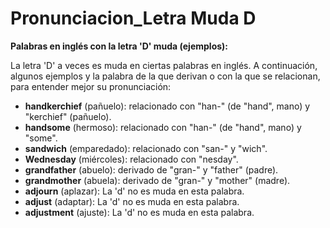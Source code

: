 # Pronunciacion_Letra Muda D



**Palabras en inglés con la letra 'D' muda (ejemplos):**

La letra 'D' a veces es muda en ciertas palabras en inglés. A continuación, algunos ejemplos y la palabra de la que derivan o con la que se relacionan, para entender mejor su pronunciación:

*   **handkerchief** (pañuelo): relacionado con "han-" (de "hand", mano) y "kerchief" (pañuelo).
*   **handsome** (hermoso): relacionado con "han-" (de "hand", mano) y "some".
*   **sandwich** (emparedado): relacionado con "san-" y "wich".
*   **Wednesday** (miércoles): relacionado con "nesday".
*   **grandfather** (abuelo): derivado de "gran-" y "father" (padre).
*   **grandmother** (abuela): derivado de "gran-" y "mother" (madre).
*   **adjourn** (aplazar): La 'd' no es muda en esta palabra.
*   **adjust** (adaptar): La 'd' no es muda en esta palabra.
*   **adjustment** (ajuste): La 'd' no es muda en esta palabra.

